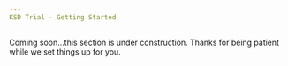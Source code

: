 ```yaml
---
KSD Trial - Getting Started
---
```


Coming soon...this section is under construction. Thanks for being patient while we set things up for you.
